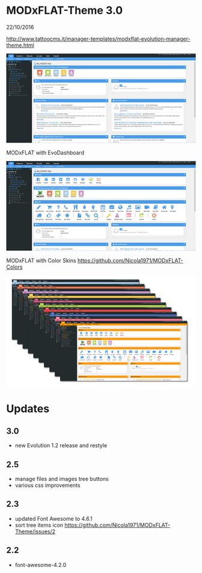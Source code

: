 # MODxFLAT-Theme 3.0
22/10/2016

http://www.tattoocms.it/manager-templates/modxflat-evolution-manager-theme.html

![dashboard](https://raw.githubusercontent.com/Nicola1971/training-materials/master/doc/Dashboard-resized.jpg)

MODxFLAT with EvoDashboard

![dashboard with plugin](https://raw.githubusercontent.com/Nicola1971/training-materials/master/doc/Dashboard-with-plugin-resized.jpg)

MODxFLAT with Color Skins
https://github.com/Nicola1971/MODxFLAT-Colors

![color skin](https://raw.githubusercontent.com/Nicola1971/training-materials/master/Images/MODxColors.jpg)

# Updates

## 3.0
* new Evolution 1.2 release and restyle

## 2.5
* manage files and images tree buttons
* various css improvements

## 2.3
* updated Font Awesome to 4.6.1
* sort tree items icon https://github.com/Nicola1971/MODxFLAT-Theme/issues/2

## 2.2 
* font-awesome-4.2.0
